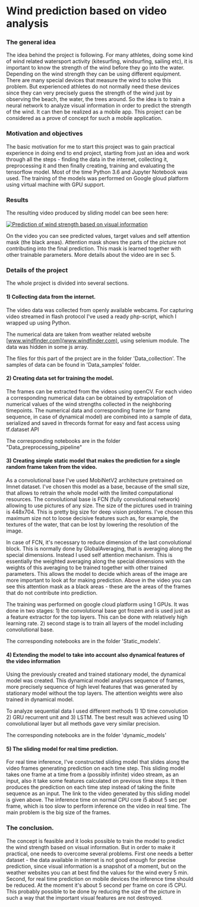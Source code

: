 # Wind prediction based on video analysis

### The general idea

The idea behind the project is following. For many athletes, doing some kind of wind related watersport activity (kitesurfing, windsurfing, sailing etc), it is important to know the strength of the wind before they go into the water. Depending on the wind strength they can be using different equipment. There are many special devices that measure the wind to solve this problem. But experienced athletes do not normally need these devices since they can very precisely guess the strength of the wind just by observing the beach, the water, the trees around. So the idea is to train a neural network to analyze visual information in order to predict the strength of the wind. It can then be realized as a mobile app. This project can be considered as a prove of concept for such a mobile application.

### Motivation and objectives

The basic motivation for me to start this project was to gain practical experience in doing end to end project, starting from just an idea and work through all the steps - finding the data in the internet, collecting it, preprocessing it and then finally creating, training and evaluating the tensorflow model. Most of the time Python 3.6 and Jupyter Notebook was used. The training of the models was performed on Google gloud platform using virtual machine with GPU support.

### Results

The resulting video produced by sliding model can bee seen here:

[![Prediction of wind strength based on visual information](https://img.youtube.com/vi/NcxbpOcWyI4/0.jpg)](https://www.youtube.com/watch?v=NcxbpOcWyI4)

On the video you can see predicted values, target values and self attention mask (the black areas). Attention mask shows the parts of the picture not contributing into the final prediction. This mask is learned together with other trainable parameters. More details about the video are in sec 5.

### Details of the project

The whole project is divided into several sections.

#### 1) Collecting data from the internet.

 The video data was collected from openly available webcams. For capturing video streamed in flash protocol I've used a ready php-script, which I wrapped up using Python.

 The numerical data are taken from weather related website [www.windfinder.com](www.windfinder.com), using selenium module. The data was hidden in some js array.

 The files for this part of the project are in the folder 'Data_collection'. The samples of data can be found in 'Data_samples' folder.


#### 2) Creating data set for training the model.

The frames can be extracted from the videos using openCV. For each video a corresponding numerical data can be obtained by extrapolation of numerical values of the wind strengths collected in the neighboring timepoints. The numerical data and corresponding frame (or frame sequence, in case of dynamical model) are combined into a sample of data, serialized and saved in tfrecords format for easy and fast access using tf.dataset API

The corresponding notebooks are in the folder "Data_preprocessing_pipeline"

#### 3) Creating simple static model that makes the prediction for a single random frame taken from the video.

As a convolutional base I've used MobiNetV2 architecture pretrained on Imnet dataset. I've chosen this model as a base, because of the small size, that allows to retrain the whole model with the limited computational resources. The convolutional base is FCN (fully convolutional network) allowing to use pictures of any size. The size of the pictures used in training is 448x704. This is pretty big size for deep vision problems. I've chosen this maximum size not to loose decisive features such as, for example, the textures of the water, that can be lost by lowering the resolution of the image.

In case of FCN, it's necessary to reduce dimension of the last convolutional block. This is normally done by GlobalAveraging, that is averaging along the special dimensions. Instead I used self attention mechanism. This is essentially the weighted averaging along the special dimensions with the weights of this averaging to be trained together with other trained parameters. This allows the model to decide which areas of the image are more important to look at for making prediction. Above in the video you can see this attention mask as a black areas - these are the areas of the frames that do not contribute into prediction.

The training was performed on google cloud platform using 1 GPUs. It was done in two stages: 1) the convolutional base got frozen and is used just as a feature extractor for the top layers. This can be done with relatively high learning rate. 2) second stage is to train all layers of the model including convolutional base.

The corresponding notebooks are in the folder 'Static_models'.

#### 4) Extending the model to take into account also dynamical features of the video information

Using the previously created and trained stationary model, the dynamical model was created. This dynamical model analyses sequence of frames, more precisely sequence of high level features that was generated by stationary model without the top layers. The attention weights were also trained in dynamical model.

To analyze sequential data I used different methods 1) 1D time convolution 2) GRU recurrent unit and 3) LSTM. The best result was achieved using 1D convolutional layer but all methods gave very similar precision.

The corresponding notebooks are in the folder 'dynamic_models'

#### 5) The sliding model for real time prediction.

For real time inference, I've constructed sliding model that slides along the video frames generating prediction on each time step. This sliding model takes one frame at a time from a (possibly infinite) video stream, as an input, also it take some features calculated on previous time steps. It then produces the prediction on each time step instead of taking the finite sequence as an input. The link to the video generated by this sliding model is given above. The inference time on normal CPU core i5 about 5 sec per frame, which is too slow to perform inference on the video in real time. The main problem is the big size of the frames.

### The conclusion.

The concept is feasible and it looks possible to train the model to predict the wind strength based on visual information. But in order to make it practical, one needs to overcome several problems. First one needs a better dataset - the data available in internet is not good enough for precise prediction, since visual information is a snapshot of a moment, but on the weather websites you can at best find the values for the wind every 5 min. Second, for real time prediction on mobile devices the inference time should be reduced. At the moment it's about 5 second per frame on core i5 CPU. This probably possible to be done by reducing the size of the picture in such a way that the important visual features are not destroyed.

